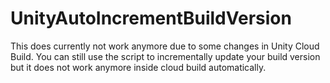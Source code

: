 # UnityAutoIncrementBuildVersion
This does currently not work anymore due to some changes in Unity Cloud Build. You can still use the script to incrementally update your build version but it does not work anymore inside cloud build automatically.
